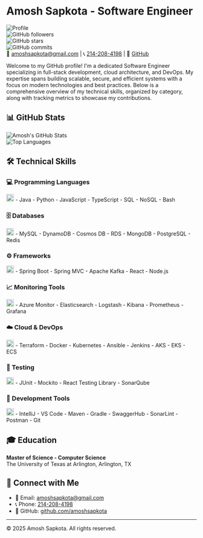 # Amosh Sapkota - Software Engineer

![Profile](https://img.shields.io/badge/Software%20Engineer-Full--Stack%20Developer-blue?logo=codeigniter)  
![GitHub followers](https://img.shields.io/github/followers/amoshsapkota?style=social)  
![GitHub stars](https://img.shields.io/github/stars/amoshsapkota?style=social)  
![GitHub commits](https://img.shields.io/github/commit-activity/m/amoshsapkota/repo/main)  
📧 [amoshsapkota@gmail.com](mailto:amoshsapkota@gmail.com) | 📞 [214-208-4198](tel:2142084198) | 🐙 [GitHub](https://github.com/amoshsapkota)

Welcome to my GitHub profile! I'm a dedicated Software Engineer specializing in full-stack development, cloud architecture, and DevOps. My expertise spans building scalable, secure, and efficient systems with a focus on modern technologies and best practices. Below is a comprehensive overview of my technical skills, organized by category, along with tracking metrics to showcase my contributions.

## 📊 GitHub Stats
![Amosh's GitHub Stats](https://github-readme-stats.vercel.app/api?username=amoshsapkota&show_icons=true&theme=radical)  
![Top Languages](https://github-readme-stats.vercel.app/api/top-langs/?username=amoshsapkota&layout=compact&theme=radical)

## 🛠️ Technical Skills

### 💻 Programming Languages
<img src="https://raw.githubusercontent.com/FortAwesome/Font-Awesome/6.x/svgs/solid/code.svg" width="20" height="20" />  
- Java  
- Python  
- JavaScript  
- TypeScript  
- SQL  
- NoSQL  
- Bash  

### 🗄️ Databases
<img src="https://raw.githubusercontent.com/FortAwesome/Font-Awesome/6.x/svgs/solid/database.svg" width="20" height="20" />  
- MySQL  
- DynamoDB  
- Cosmos DB  
- RDS  
- MongoDB  
- PostgreSQL  
- Redis  

### ⚙️ Frameworks
<img src="https://raw.githubusercontent.com/FortAwesome/Font-Awesome/6.x/svgs/solid/cogs.svg" width="20" height="20" />  
- Spring Boot  
- Spring MVC  
- Apache Kafka  
- React  
- Node.js  

### 📈 Monitoring Tools
<img src="https://raw.githubusercontent.com/FortAwesome/Font-Awesome/6.x/svgs/solid/chart-line.svg" width="20" height="20" />  
- Azure Monitor  
- Elasticsearch  
- Logstash  
- Kibana  
- Prometheus  
- Grafana  

### ☁️ Cloud & DevOps
<img src="https://raw.githubusercontent.com/FortAwesome/Font-Awesome/6.x/svgs/solid/cloud.svg" width="20" height="20" />  
- Terraform  
- Docker  
- Kubernetes  
- Ansible  
- Jenkins  
- AKS  
- EKS  
- ECS  

### 🧪 Testing
<img src="https://raw.githubusercontent.com/FortAwesome/Font-Awesome/6.x/svgs/solid/vial.svg" width="20" height="20" />  
- JUnit  
- Mockito  
- React Testing Library  
- SonarQube  

### 🔧 Development Tools
<img src="https://raw.githubusercontent.com/FortAwesome/Font-Awesome/6.x/svgs/solid/tools.svg" width="20" height="20" />  
- IntelliJ  
- VS Code  
- Maven  
- Gradle  
- SwaggerHub  
- SonarLint  
- Postman  
- Git  

## 🎓 Education
**Master of Science - Computer Science**  
The University of Texas at Arlington, Arlington, TX  

## 📡 Connect with Me
- 📧 Email: [amoshsapkota@gmail.com](mailto:amoshsapkota@gmail.com)  
- 📞 Phone: [214-208-4198](tel:2142084198)  
- 🐙 GitHub: [github.com/amoshsapkota](https://github.com/amoshsapkota)  

---

© 2025 Amosh Sapkota. All rights reserved.
